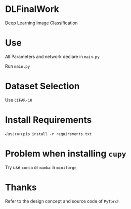 # DLFinalWork
Deep Learning Image Classification

# Use

All Parameters and network declare in `main.py`

Run `main.py`

# Dataset Selection

Use `CIFAR-10`

# Install Requirements

Just run `pip install -r requirements.txt`

# Problem when installing `cupy`

Try use `conda` or `mamba` in `miniforge`

# Thanks

Refer to the design concept and source code of `PyTorch`
